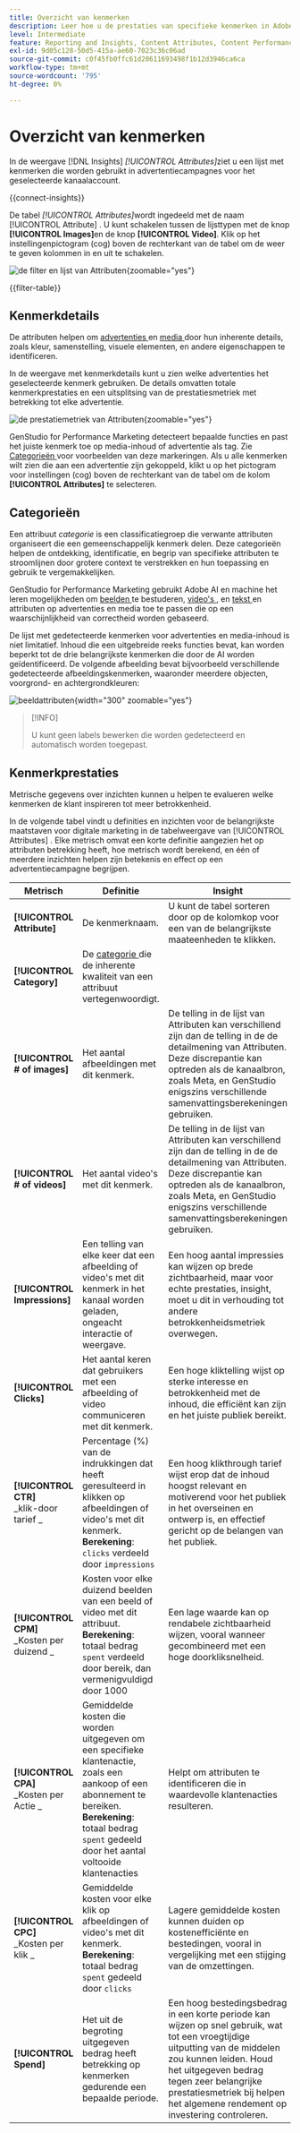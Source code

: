 ```yaml
---
title: Overzicht van kenmerken
description: Leer hoe u de prestaties van specifieke kenmerken in Adobe GenStudio for Performance Marketing kunt beoordelen.
level: Intermediate
feature: Reporting and Insights, Content Attributes, Content Performance
exl-id: 9d05c128-50d5-415a-ae60-7023c36c06ad
source-git-commit: c0f45fb0ffc61d20611693498f1b12d3946ca6ca
workflow-type: tm+mt
source-wordcount: '795'
ht-degree: 0%

---
```


# Overzicht van kenmerken

In de weergave [!DNL Insights] _[!UICONTROL Attributes]_&#x200B;ziet u een lijst met kenmerken die worden gebruikt in advertentiecampagnes voor het geselecteerde kanaalaccount.

{{connect-insights}}

De tabel _[!UICONTROL Attributes]_&#x200B;wordt ingedeeld met de naam [!UICONTROL Attribute] . U kunt schakelen tussen de lijsttypen met de knop **[!UICONTROL Images]**&#x200B;en de knop **[!UICONTROL Video]**. Klik op het instellingenpictogram (cog) boven de rechterkant van de tabel om de weer te geven kolommen in en uit te schakelen.

![ de filter en lijst van Attributen ](/help/assets/insights-attributes-filter.png){zoomable="yes"}

{{filter-table}}

## Kenmerkdetails

De attributen helpen om [ advertenties ](ads.md#ad-details) en [ media ](media.md#media-details) door hun inherente details, zoals kleur, samenstelling, visuele elementen, en andere eigenschappen te identificeren.

In de weergave met kenmerkdetails kunt u zien welke advertenties het geselecteerde kenmerk gebruiken. De details omvatten totale kenmerkprestaties en een uitsplitsing van de prestatiesmetriek met betrekking tot elke advertentie.

![ de prestatiemetriek van Attributen ](/help/assets/insights-attribute-details.png){zoomable="yes"}

GenStudio for Performance Marketing detecteert bepaalde functies en past het juiste kenmerk toe op media-inhoud of advertentie als tag. Zie [ Categorieën ](#categories) voor voorbeelden van deze markeringen. Als u alle kenmerken wilt zien die aan een advertentie zijn gekoppeld, klikt u op het pictogram voor instellingen (cog) boven de rechterkant van de tabel om de kolom **[!UICONTROL Attributes]** te selecteren.

## Categorieën

Een attribuut _categorie_ is een classificatiegroep die verwante attributen organiseert die een gemeenschappelijk kenmerk delen. Deze categorieën helpen de ontdekking, identificatie, en begrip van specifieke attributen te stroomlijnen door grotere context te verstrekken en hun toepassing en gebruik te vergemakkelijken.

GenStudio for Performance Marketing gebruikt Adobe AI en machine het leren mogelijkheden om [ beelden ](image-features.md) te bestuderen, [ video&#39;s ](video-features.md), en [ tekst ](text-features.md) en attributen op advertenties en media toe te passen die op een waarschijnlijkheid van correctheid worden gebaseerd.

De lijst met gedetecteerde kenmerken voor advertenties en media-inhoud is niet limitatief. Inhoud die een uitgebreide reeks functies bevat, kan worden beperkt tot de drie belangrijkste kenmerken die door de AI worden geïdentificeerd. De volgende afbeelding bevat bijvoorbeeld verschillende gedetecteerde afbeeldingskenmerken, waaronder meerdere objecten, voorgrond- en achtergrondkleuren:

![ beeldattributen ](/help/assets/category/asset-attributes.png " Beeld van Toucan omvat veelvoudige ontdekte attributen "){width="300" zoomable="yes"}

>[!INFO]
>
>U kunt geen labels bewerken die worden gedetecteerd en automatisch worden toegepast.

## Kenmerkprestaties

Metrische gegevens over inzichten kunnen u helpen te evalueren welke kenmerken de klant inspireren tot meer betrokkenheid.

In de volgende tabel vindt u definities en inzichten voor de belangrijkste maatstaven voor digitale marketing in de tabelweergave van [!UICONTROL Attributes] . Elke metrisch omvat een korte definitie aangezien het op attributen betrekking heeft, hoe metrisch wordt berekend, en één of meerdere inzichten helpen zijn betekenis en effect op een advertentiecampagne begrijpen.

| Metrisch | Definitie | Insight |
| ---------------------- | ----------------------------- | -------------------------------- |
| **[!UICONTROL Attribute]** | De kenmerknaam. | U kunt de tabel sorteren door op de kolomkop voor een van de belangrijkste maateenheden te klikken. |
| **[!UICONTROL Category]** | De [ categorie ](#categories) die de inherente kwaliteit van een attribuut vertegenwoordigt. |  |
| **[!UICONTROL # of images]** | Het aantal afbeeldingen met dit kenmerk. | De telling in de lijst van Attributen kan verschillend zijn dan de telling in de de detailmening van Attributen. Deze discrepantie kan optreden als de kanaalbron, zoals Meta, en GenStudio enigszins verschillende samenvattingsberekeningen gebruiken. |
| **[!UICONTROL # of videos]** | Het aantal video&#39;s met dit kenmerk. | De telling in de lijst van Attributen kan verschillend zijn dan de telling in de de detailmening van Attributen. Deze discrepantie kan optreden als de kanaalbron, zoals Meta, en GenStudio enigszins verschillende samenvattingsberekeningen gebruiken. |
| **[!UICONTROL Impressions]** | Een telling van elke keer dat een afbeelding of video&#39;s met dit kenmerk in het kanaal worden geladen, ongeacht interactie of weergave. | Een hoog aantal impressies kan wijzen op brede zichtbaarheid, maar voor echte prestaties, insight, moet u dit in verhouding tot andere betrokkenheidsmetriek overwegen. |
| **[!UICONTROL Clicks]** | Het aantal keren dat gebruikers met een afbeelding of video communiceren met dit kenmerk. | Een hoge kliktelling wijst op sterke interesse en betrokkenheid met de inhoud, die efficiënt kan zijn en het juiste publiek bereikt. |
| **[!UICONTROL CTR]**<br>_klik-door tarief _ | Percentage (%) van de indrukkingen dat heeft geresulteerd in klikken op afbeeldingen of video&#39;s met dit kenmerk.<br>**Berekening**: `clicks` verdeeld door `impressions` | Een hoog klikthrough tarief wijst erop dat de inhoud hoogst relevant en motiverend voor het publiek in het overseinen en ontwerp is, en effectief gericht op de belangen van het publiek. |
| **[!UICONTROL CPM]**<br>_Kosten per duizend _ | Kosten voor elke duizend beelden van een beeld of video met dit attribuut.<br>**Berekening**: totaal bedrag `spent` verdeeld door bereik, dan vermenigvuldigd door 1000 | Een lage waarde kan op rendabele zichtbaarheid wijzen, vooral wanneer gecombineerd met een hoge doorkliksnelheid. |
| **[!UICONTROL CPA]**<br>_Kosten per Actie _ | Gemiddelde kosten die worden uitgegeven om een specifieke klantenactie, zoals een aankoop of een abonnement te bereiken.<br>**Berekening**: totaal bedrag `spent` gedeeld door het aantal voltooide klantenacties | Helpt om attributen te identificeren die in waardevolle klantenacties resulteren. |
| **[!UICONTROL CPC]**<br>_Kosten per klik _ | Gemiddelde kosten voor elke klik op afbeeldingen of video&#39;s met dit kenmerk.<br>**Berekening**: totaal bedrag `spent` gedeeld door `clicks` | Lagere gemiddelde kosten kunnen duiden op kostenefficiënte en bestedingen, vooral in vergelijking met een stijging van de omzettingen. |
| **[!UICONTROL Spend]** | Het uit de begroting uitgegeven bedrag heeft betrekking op kenmerken gedurende een bepaalde periode. | Een hoog bestedingsbedrag in een korte periode kan wijzen op snel gebruik, wat tot een vroegtijdige uitputting van de middelen zou kunnen leiden. Houd het uitgegeven bedrag tegen zeer belangrijke prestatiesmetriek bij helpen het algemene rendement op investering controleren. |
